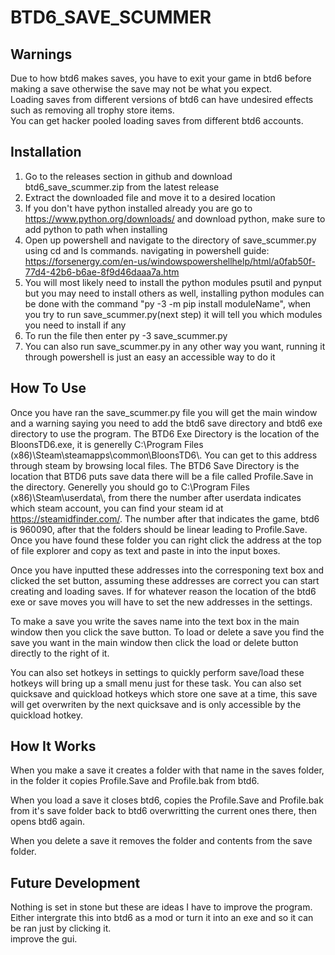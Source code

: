 # BTD6_SAVE_SCUMMER
## Warnings
Due to how btd6 makes saves, you have to exit your game in btd6 before making a save otherwise the save may not be what you expect.  
Loading saves from different versions of btd6 can have undesired effects such as removing all trophy store items.  
You can get hacker pooled loading saves from different btd6 accounts.
## Installation
1. Go to the releases section in github and download btd6_save_scummer.zip from the latest release
2. Extract the downloaded file and move it to a desired location
3. If you don't have python installed already you are go to https://www.python.org/downloads/ and download python, make sure to add python to path when installing
4. Open up powershell and navigate to the directory of save_scummer.py using cd and ls commands. navigating in powershell guide: https://forsenergy.com/en-us/windowspowershellhelp/html/a0fab50f-77d4-42b6-b6ae-8f9d46daaa7a.htm
5. You will most likely need to install the python modules psutil and pynput but you may need to install others as well, installing python modules can be done with the command "py -3 -m pip install moduleName", when you try to run save_scummer.py(next step) it will tell you which modules you need to install if any
6. To run the file then enter py -3 save_scummer.py
7. You can also run save_scummer.py in any other way you want, running it through powershell is just an easy an accessible way to do it
## How To Use
Once you have ran the save_scummer.py file you will get the main window and a warning saying you need to add the btd6 save directory and btd6 exe directory to use the program. The BTD6 Exe Directory is the location of the BloonsTD6.exe, it is generelly C:\\Program Files (x86)\\Steam\\steamapps\\common\\BloonsTD6\\. You can get to this address through steam by browsing local files. The BTD6 Save Directory is the location that BTD6 puts save data there will be a file called Profile.Save in the directory. Generelly you should go to C:\\Program Files (x86)\\Steam\\userdata\\, from there the number after userdata indicates which steam account, you can find your steam id at https://steamidfinder.com/. The number after that indicates the game, btd6 is 960090, after that the folders should be linear leading to Profile.Save. Once you have found these folder you can right click the address at the top of file explorer and copy as text and paste in into the input boxes.

Once you have inputted these addresses into the corresponing text box and clicked the set button, assuming these addresses are correct you can start creating and loading saves. If for whatever reason the location of the btd6 exe or save moves you will have to set the new addresses in the settings.

To make a save you write the saves name into the text box in the main window then you click the save button. To load or delete a save you find the save you want in the main window then click the load or delete button directly to the right of it.

You can also set hotkeys in settings to quickly perform save/load these hotkeys will bring up a small menu just for these task. You can also set quicksave and quickload hotkeys which store one save at a time, this save will get overwriten by the next quicksave and is only accessible by the quickload hotkey.
## How It Works
When you make a save it creates a folder with that name in the saves folder, in the folder it copies Profile.Save and Profile.bak from btd6.

When you load a save it closes btd6, copies the Profile.Save and Profile.bak from it's save folder back to btd6 overwritting the current ones there, then opens btd6 again.

When you delete a save it removes the folder and contents from the save folder.
## Future Development
Nothing is set in stone but these are ideas I have to improve the program.    
Either intergrate this into btd6 as a mod or turn it into an exe and so it can be ran just by clicking it.  
improve the gui.
